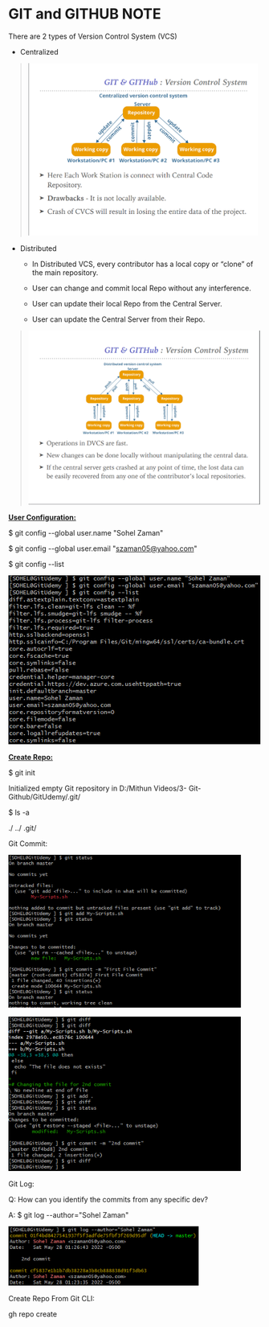# **GIT and GITHUB NOTE**

There are 2 types of Version Control System (VCS)

-   Centralized

> <img src="./images/media/image1.png"
> style="width:4.76609in;height:3.57049in" />

-   Distributed

    -   In Distributed VCS, every contributor has a local copy or
        “clone” of the main repository.

    -   User can change and commit local Repo without any interference.

    -   User can update their local Repo from the Central Server.

    -   User can update the Central Server from their Repo.

> <img src="./images/media/image2.png"
> style="width:4.80649in;height:3.60897in" />

**<u>User Configuration:</u>**

$ git config --global user.name "Sohel Zaman"

$ git config --global user.email "szaman05@yahoo.com"

$ git config --list

<img src="./images/media/image3.png"
style="width:5.22917in;height:3.5in" />

**<u>Create Repo:</u>**

$ git init

Initialized empty Git repository in D:/Mithun Videos/3-
Git-Github/GitUdemy/.git/

$ ls -a

./ ../ .git/

Git Commit:

<img src="./images/media/image4.png"
style="width:4.82902in;height:3.16698in" />

<img src="./images/media/image5.png"
style="width:4.82269in;height:3.20931in" />

Git Log:

Q: How can you identify the commits from any specific dev?

A: $ git log --author="Sohel Zaman"

<img src="./images/media/image6.png"
style="width:3.94477in;height:1.22573in" />

Create Repo From Git CLI:

gh repo create

